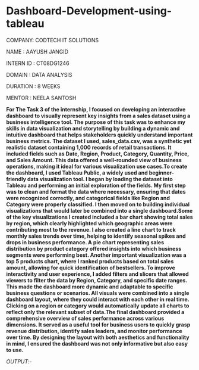 # Dashboard-Development-using-tableau

COMPANY: CODTECH IT SOLUTIONS

NAME : AAYUSH JANGID

INTERN ID : CT08DG1246

DOMAIN : DATA ANALYSIS

DURATION : 8 WEEKS

MENTOR : NEELA SANTOSH

**For The Task 3 of the internship, I focused on developing an interactive dashboard to visually represent key insights from a sales dataset using a business intelligence tool. The purpose of this task was to enhance my skills in data visualization and storytelling by building a dynamic and intuitive dashboard that helps stakeholders quickly understand important business metrics. The dataset I used, sales_data.csv, was a synthetic yet realistic dataset containing 1,000 records of retail transactions. It included fields such as Date, Region, Product, Category, Quantity, Price, and Sales Amount. This data offered a well-rounded view of business operations, making it ideal for various visualization use cases.To create the dashboard, I used Tableau Public, a widely used and beginner-friendly data visualization tool. I began by loading the dataset into Tableau and performing an initial exploration of the fields. My first step was to clean and format the data where necessary, ensuring that dates were recognized correctly, and categorical fields like Region and Category were properly classified. I then moved on to building individual visualizations that would later be combined into a single dashboard.Some of the key visualizations I created included a bar chart showing total sales by region, which clearly highlighted which geographic areas were contributing most to the revenue. I also created a line chart to track monthly sales trends over time, helping to identify seasonal spikes and drops in business performance. A pie chart representing sales distribution by product category offered insights into which business segments were performing best. Another important visualization was a top 5 products chart, where I ranked products based on total sales amount, allowing for quick identification of bestsellers.
To improve interactivity and user experience, I added filters and slicers that allowed viewers to filter the data by Region, Category, and specific date ranges. This made the dashboard more dynamic and adaptable to specific business questions or scenarios. All visuals were combined into a single dashboard layout, where they could interact with each other in real time. Clicking on a region or category would automatically update all charts to reflect only the relevant subset of data.The final dashboard provided a comprehensive overview of sales performance across various dimensions. It served as a useful tool for business users to quickly grasp revenue distribution, identify sales leaders, and monitor performance over time. By designing the layout with both aesthetics and functionality in mind, I ensured the dashboard was not only informative but also easy to use.**

*OUTPUT*:-


